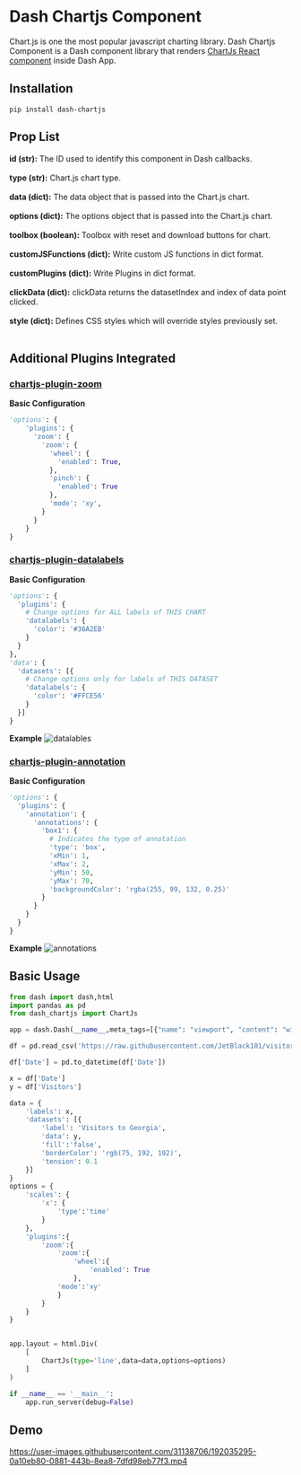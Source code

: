 # Dash Chartjs Component

Chart.js is one the most popular javascript charting library. 
Dash Chartjs Component is a Dash component library that renders [ChartJs React component](https://react-chartjs-2.js.org/) inside Dash App.

## Installation

```
pip install dash-chartjs
```

## Prop List
    
**id (str):** The ID used to identify this component in Dash callbacks.<br><br>
**type (str):** Chart.js chart type.<br><br>
**data (dict):** The data object that is passed into the Chart.js chart.<br><br>
**options (dict):** The options object that is passed into the Chart.js chart.<br><br>
**toolbox (boolean):** Toolbox with reset and download buttons for chart.<br><br>
**customJSFunctions (dict):** Write custom JS functions in dict format.<br><br>
**customPlugins (dict):** Write Plugins in dict format.<br><br>
**clickData (dict):** clickData returns the datasetIndex and index of data point clicked.<br><br>
**style (dict):** Defines CSS styles which will override styles previously set.<br><br>

## Additional Plugins Integrated
### [chartjs-plugin-zoom](https://www.chartjs.org/chartjs-plugin-zoom/latest/)
**Basic Configuration**<br>
```python
'options': {
    'plugins': {
      'zoom': {
        'zoom': {
          'wheel': {
            'enabled': True,
          },
          'pinch': {
            'enabled': True
          },
          'mode': 'xy',
        }
      }
    }
}
```
### [chartjs-plugin-datalabels](https://chartjs-plugin-datalabels.netlify.app/)
**Basic Configuration**<br>
```python
'options': {
  'plugins': {
    # Change options for ALL labels of THIS CHART
    'datalabels': {
      'color': '#36A2EB'
    }
  }
},
'data': {
  'datasets': [{
    # Change options only for labels of THIS DATASET
    'datalabels': {
      'color': '#FFCE56'
    }
  }]
}
```
**Example**
![datalables](https://github.com/zenalytiks/dash-chartjs/assets/31138706/f338eda9-4e0c-4128-ac72-972bbd488c6d)

### [chartjs-plugin-annotation](https://www.chartjs.org/chartjs-plugin-annotation/latest/)
**Basic Configuration**<br>
```python
'options': {
  'plugins': {
    'annotation': {
      'annotations': {
        'box1': {
          # Indicates the type of annotation
          'type': 'box',
          'xMin': 1,
          'xMax': 2,
          'yMin': 50,
          'yMax': 70,
          'backgroundColor': 'rgba(255, 99, 132, 0.25)'
        }
      }
    }
  }
}
```
**Example**
![annotations](https://github.com/zenalytiks/dash-chartjs/assets/31138706/1dec90df-69f9-4098-9b01-3f06d46248f1)

## Basic Usage

```python
from dash import dash,html
import pandas as pd
from dash_chartjs import ChartJs

app = dash.Dash(__name__,meta_tags=[{"name": "viewport", "content": "width=device-width, initial-scale=1"}])

df = pd.read_csv('https://raw.githubusercontent.com/JetBlack101/visitors-to-georgia-ts-analysis/main/Data/VisitorsToGeorgia_2011-2019.csv')

df['Date'] = pd.to_datetime(df['Date'])

x = df['Date']
y = df['Visitors']

data = {
    'labels': x,
    'datasets': [{
        'label': 'Visitors to Georgia',
        'data': y,
        'fill':'false',
        'borderColor': 'rgb(75, 192, 192)',
        'tension': 0.1
    }]
}
options = {
    'scales': {
        'x': {
            'type':'time'
        }
    },
    'plugins':{
        'zoom':{
            'zoom':{
                'wheel':{
                    'enabled': True
                },
            'mode':'xy'
            }
        }
    } 
}


app.layout = html.Div(
    [
        ChartJs(type='line',data=data,options=options)
    ]
)

if __name__ == '__main__':
    app.run_server(debug=False)
```

## Demo


https://user-images.githubusercontent.com/31138706/192035295-0a10eb80-0881-443b-8ea8-7dfd98eb77f3.mp4


